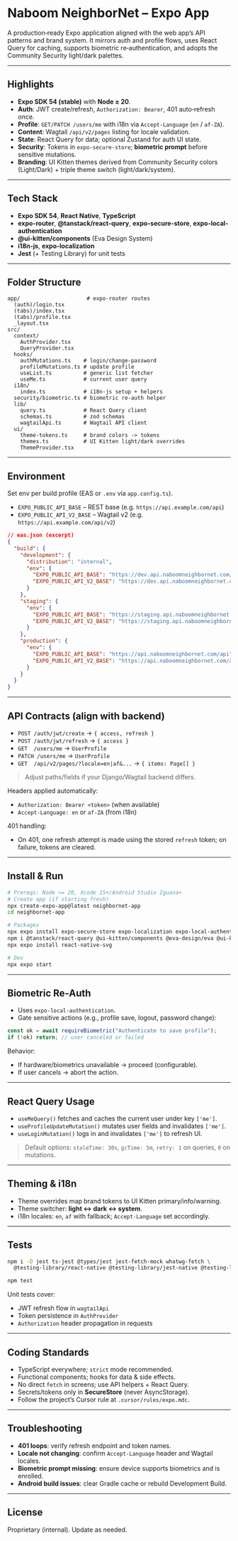 # Naboom NeighborNet – Expo App

A production‑ready Expo application aligned with the web app’s API patterns and brand system. It mirrors auth and profile flows, uses React Query for caching, supports biometric re‑authentication, and adopts the Community Security light/dark palettes.

---

## Highlights

* **Expo SDK 54 (stable)** with **Node ≥ 20**.
* **Auth**: JWT create/refresh, `Authorization: Bearer`, 401 auto‑refresh once.
* **Profile**: `GET/PATCH /users/me` with i18n via `Accept-Language` (`en` / `af-ZA`).
* **Content**: Wagtail `/api/v2/pages` listing for locale validation.
* **State**: React Query for data; optional Zustand for auth UI state.
* **Security**: Tokens in `expo-secure-store`; **biometric prompt** before sensitive mutations.
* **Branding**: UI Kitten themes derived from Community Security colors (Light/Dark) + triple theme switch (light/dark/system).

---

## Tech Stack

* **Expo SDK 54**, **React Native**, **TypeScript**
* **expo-router**, **@tanstack/react-query**, **expo-secure-store**, **expo-local-authentication**
* **@ui-kitten/components** (Eva Design System)
* **i18n-js**, **expo-localization**
* **Jest** (+ Testing Library) for unit tests

---

## Folder Structure

```
app/                     # expo-router routes
  (auth)/login.tsx
  (tabs)/index.tsx
  (tabs)/profile.tsx
  _layout.tsx
src/
  context/
    AuthProvider.tsx
    QueryProvider.tsx
  hooks/
    authMutations.ts    # login/change-password
    profileMutations.ts # update profile
    useList.ts          # generic list fetcher
    useMe.ts            # current user query
  i18n/
    index.ts            # i18n-js setup + helpers
  security/biometric.ts # biometric re-auth helper
  lib/
    query.ts            # React Query client
    schemas.ts          # zod schemas
    wagtailApi.ts       # Wagtail API client
  ui/
    theme-tokens.ts     # brand colors -> tokens
    themes.ts           # UI Kitten light/dark overrides
    ThemeProvider.tsx
```

---

## Environment

Set env per build profile (EAS or `.env` via `app.config.ts`).

* `EXPO_PUBLIC_API_BASE` – REST base (e.g. `https://api.example.com/api`)
* `EXPO_PUBLIC_API_V2_BASE` – Wagtail v2 (e.g. `https://api.example.com/api/v2`)

```json
// eas.json (excerpt)
{
  "build": {
    "development": {
      "distribution": "internal",
      "env": {
        "EXPO_PUBLIC_API_BASE": "https://dev.api.naboomneighbornet.com/api",
        "EXPO_PUBLIC_API_V2_BASE": "https://dev.api.naboomneighbornet.com/api/v2"
      }
    },
    "staging": {
      "env": {
        "EXPO_PUBLIC_API_BASE": "https://staging.api.naboomneighbornet.com/api",
        "EXPO_PUBLIC_API_V2_BASE": "https://staging.api.naboomneighbornet.com/api/v2"
      }
    },
    "production": {
      "env": {
        "EXPO_PUBLIC_API_BASE": "https://api.naboomneighbornet.com/api",
        "EXPO_PUBLIC_API_V2_BASE": "https://api.naboomneighbornet.com/api/v2"
      }
    }
  }
}
```

---

## API Contracts (align with backend)

* `POST /auth/jwt/create` → `{ access, refresh }`
* `POST /auth/jwt/refresh` → `{ access }`
* `GET  /users/me` → `UserProfile`
* `PATCH /users/me` → `UserProfile`
* `GET  /api/v2/pages/?locale=en|af&...` → `{ items: Page[] }`

> Adjust paths/fields if your Django/Wagtail backend differs.

Headers applied automatically:

* `Authorization: Bearer <token>` (when available)
* `Accept-Language: en` or `af-ZA` (from i18n)

401 handling:

* On 401, one refresh attempt is made using the stored `refresh` token; on failure, tokens are cleared.

---

## Install & Run

```bash
# Prereqs: Node >= 20, Xcode 15+/Android Studio Iguana+
# Create app (if starting fresh)
npx create-expo-app@latest neighbornet-app
cd neighbornet-app

# Packages
npx expo install expo-secure-store expo-localization expo-local-authentication
npm i @tanstack/react-query @ui-kitten/components @eva-design/eva @ui-kitten/eva-icons i18n-js zustand
npx expo install react-native-svg

# Dev
npx expo start
```

---

## Biometric Re‑Auth

* Uses `expo-local-authentication`.
* Gate sensitive actions (e.g., profile save, logout, password change):

```ts
const ok = await requireBiometric("Authenticate to save profile");
if (!ok) return; // user canceled or failed
```

Behavior:

* If hardware/biometrics unavailable → proceed (configurable).
* If user cancels → abort the action.

---

## React Query Usage

* `useMeQuery()` fetches and caches the current user under key `['me']`.
* `useProfileUpdateMutation()` mutates user fields and invalidates `['me']`.
* `useLoginMutation()` logs in and invalidates `['me']` to refresh UI.

> Default options: `staleTime: 30s`, `gcTime: 5m`, `retry: 1` on queries, `0` on mutations.

---

## Theming & i18n

* Theme overrides map brand tokens to UI Kitten primary/info/warning.
* Theme switcher: **light ↔ dark ↔ system**.
* i18n locales: `en`, `af` with fallback; `Accept-Language` set accordingly.

---

## Tests

```bash
npm i -D jest ts-jest @types/jest jest-fetch-mock whatwg-fetch \
  @testing-library/react-native @testing-library/jest-native @testing-library/react-hooks

npm test
```

Unit tests cover:

* JWT refresh flow in `wagtailApi`
* Token persistence in `AuthProvider`
* `Authorization` header propagation in requests

---

## Coding Standards

* TypeScript everywhere; `strict` mode recommended.
* Functional components; hooks for data & side effects.
* No direct `fetch` in screens; use API helpers + React Query.
* Secrets/tokens only in **SecureStore** (never AsyncStorage).
* Follow the project’s Cursor rule at `.cursor/rules/expo.mdc`.

---

## Troubleshooting

* **401 loops**: verify refresh endpoint and token names.
* **Locale not changing**: confirm `Accept-Language` header and Wagtail locales.
* **Biometric prompt missing**: ensure device supports biometrics and is enrolled.
* **Android build issues**: clear Gradle cache or rebuild Development Build.

---

## License

Proprietary (internal). Update as needed.
